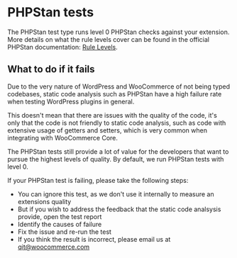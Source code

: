 # PHPStan tests

The PHPStan test type runs level 0 PHPStan checks against your extension. More details on what the rule levels cover can be found in the official PHPStan documentation: [Rule Levels](https://phpstan.org/user-guide/rule-levels).

## What to do if it fails

Due to the very nature of WordPress and WooCommerce of not being typed codebases, static code analysis such as PHPStan have a high failure rate when testing WordPress plugins in general.

This doesn't mean that there are issues with the quality of the code, it's only that the code is not friendly to static code analysis, such as code with extensive usage of getters and setters, which is very common when integrating with WooCommerce Core.

The PHPStan tests still provide a lot of value for the developers that want to pursue the highest levels of quality. By default, we run PHPStan tests with level 0.

If your PHPStan test is failing, please take the following steps:

- You can ignore this test, as we don't use it internally to measure an extensions quality
- But if you wish to address the feedback that the static code analsysis provide, open the test report
- Identify the causes of failure
- Fix the issue and re-run the test
- If you think the result is incorrect, please email us at qit@woocommerce.com